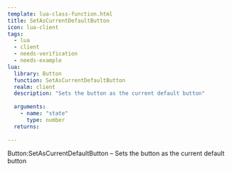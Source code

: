 ```yaml
---
template: lua-class-function.html
title: SetAsCurrentDefaultButton
icon: lua-client
tags:
  - lua
  - client
  - needs-verification
  - needs-example
lua:
  library: Button
  function: SetAsCurrentDefaultButton
  realm: client
  description: "Sets the button as the current default button"
  
  arguments:
    - name: "state"
      type: number
  returns:
    
---
```


<div class="lua__search__keywords">
Button:SetAsCurrentDefaultButton &#x2013; Sets the button as the current default button
</div>

